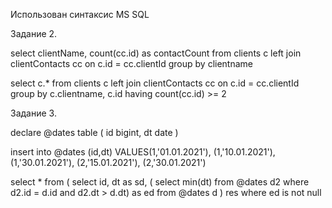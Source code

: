 Использован синтаксис MS SQL

Задание 2.

select clientName, count(cc.id) as contactCount from clients c
left join clientContacts cc on c.id = cc.clientId
group by clientname

select c.* from clients c
left join clientContacts cc on c.id = cc.clientId
group by c.clientname, c.id
having count(cc.id) >= 2


Задание 3.

declare @dates table
(
    id bigint,
    dt date
)

insert into @dates (id,dt)
VALUES(1,'01.01.2021'), (1,'10.01.2021'), (1,'30.01.2021'), (2,'15.01.2021'), (2,'30.01.2021')

select *
from
    (
select id, dt as sd, ( select min(dt)
        from @dates d2
        where d2.id = d.id and d2.dt > d.dt) as ed
    from @dates d
) res
where ed is not null
